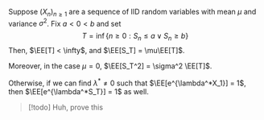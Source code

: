 Suppose $(X_n)_{n\geq 1}$ are a sequence of IID random variables with mean $\mu$ and variance $\sigma^2$. Fix $a < 0 < b$ and set
$$T = \inf\{n\geq 0: S_n\leq a \lor S_n \geq b\}$$
Then, $\EE[T] < \infty$, and $\EE[S_T] = \mu\EE[T]$.

Moreover, in the case $\mu = 0$, $\EE[S_T^2] = \sigma^2 \EE[T]$.

Otherwise, if we can find $\lambda^*\neq 0$ such that $\EE[e^{\lambda^*X_1}] = 1$, then $\EE[e^{\lambda^*S_T}] = 1$ as well.

>[!todo] Huh, prove this